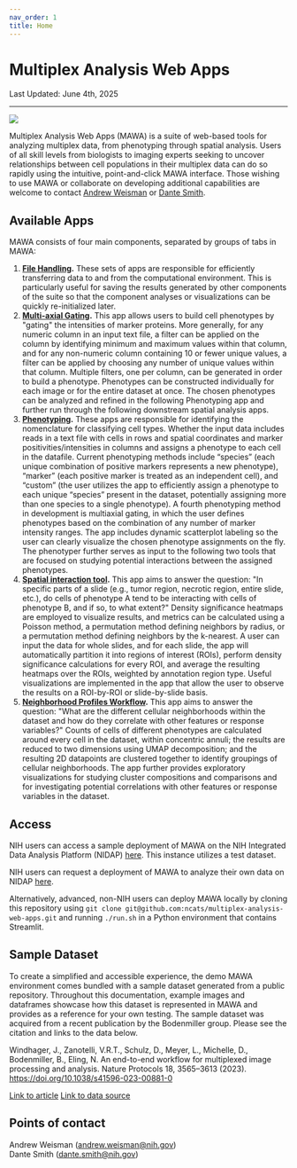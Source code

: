 ```yaml
---
nav_order: 1
title: Home
---
```


<h1 class="fs-9">Multiplex Analysis Web Apps</h1>
<p class="fs-6 fw-300">Last Updated: June 4th, 2025</p>
<hr />

![](./assets/images/Clusters_Homepg.png)

Multiplex Analysis Web Apps (MAWA) is a suite of web-based tools for analyzing multiplex data, from phenotyping through spatial analysis. Users of all skill levels from biologists to imaging experts seeking to uncover relationships between cell populations in their multiplex data can do so rapidly using the intuitive, point-and-click MAWA interface. Those wishing to use MAWA or collaborate on developing additional capabilities are welcome to contact [Andrew Weisman](mailto:andrew.weisman@nih.gov) or [Dante Smith](mailto:dante.smith@nih.gov).

## Available Apps

MAWA consists of four main components, separated by groups of tabs in MAWA:

1. **[File Handling](./data_loader.md).** These sets of apps are responsible for efficiently transferring data to and from the computational environment. This is particularly useful for saving the results generated by other components of the suite so that the component analyses or visualizations can be quickly re-initialized later.
1. **[Multi-axial Gating](./mutliaxial_gating.md).** This app allows users to build cell phenotypes by "gating" the intensities of marker proteins. More generally, for any numeric column in an input text file, a filter can be applied on the column by identifying minimum and maximum values within that column, and for any non-numeric column containing 10 or fewer unique values, a filter can be applied by choosing any number of unique values within that column. Multiple filters, one per column, can be generated in order to build a phenotype. Phenotypes can be constructed individually for each image or for the entire dataset at once. The chosen phenotypes can be analyzed and refined in the following Phenotyping app and further run through the following downstream spatial analysis apps.
1. **[Phenotyping](./phenotyper.md).** These apps are responsible for identifying the nomenclature for classifying cell types. Whether the input data includes  reads in a text file with cells in rows and spatial coordinates and marker positivities/intensities in columns and assigns a phenotype to each cell in the datafile. Current phenotyping methods include “species” (each unique combination of positive markers represents a new phenotype), “marker” (each positive marker is treated as an independent cell), and “custom” (the user utilizes the app to efficiently assign a phenotype to each unique “species” present in the dataset, potentially assigning more than one species to a single phenotype). A fourth phenotyping method in development is multiaxial gating, in which the user defines phenotypes based on the combination of any number of marker intensity ranges. The app includes dynamic scatterplot labeling so the user can clearly visualize the chosen phenotype assignments on the fly. The phenotyper further serves as input to the following two tools that are focused on studying potential interactions between the assigned phenotypes.
1. **[Spatial interaction tool](./spatial_interaction_tool.md).** This app aims to answer the question: "In specific parts of a slide (e.g., tumor region, necrotic region, entire slide, etc.), do cells of phenotype A tend to be interacting with cells of phenotype B, and if so, to what extent?" Density significance heatmaps are employed to visualize results, and metrics can be calculated using a Poisson method, a permutation method defining neighbors by radius, or a permutation method defining neighbors by the k-nearest. A user can input the data for whole slides, and for each slide, the app will automatically partition it into regions of interest (ROIs), perform density significance calculations for every ROI, and average the resulting heatmaps over the ROIs, weighted by annotation region type. Useful visualizations are implemented in the app that allow the user to observe the results on a ROI-by-ROI or slide-by-slide basis.
1. **[Neighborhood Profiles Workflow](./neighborhood_profile_analyzer.md).** This app aims to answer the question: "What are the different cellular neighborhoods within the dataset and how do they correlate with other features or response variables?" Counts of cells of different phenotypes are calculated around every cell in the dataset, within concentric annuli; the results are reduced to two dimensions using UMAP decomposition; and the resulting 2D datapoints are clustered together to identify groupings of cellular neighborhoods. The app further provides exploratory visualizations for studying cluster compositions and comparisons and for investigating potential correlations with other features or response variables in the dataset.

## Access

NIH users can access a sample deployment of MAWA on the NIH Integrated Data Analysis Platform (NIDAP) [here](dummy_url). This instance utilizes a test dataset.

NIH users can request a deployment of MAWA to analyze their own data on NIDAP [here](dummy_url).

Alternatively, advanced, non-NIH users can deploy MAWA locally by cloning this repository using `git clone git@github.com:ncats/multiplex-analysis-web-apps.git` and running `./run.sh` in a Python environment that contains Streamlit.

## Sample Dataset

To create a simplified and accessible experience, the demo MAWA environment comes bundled with a sample dataset generated from a public repository. Throughout this documentation, example images and dataframes showcase how this dataset is represented in MAWA and provides as a reference for your own testing. The sample dataset was acquired from a recent publication by the Bodenmiller group. Please see the citation and links to the data below.

Windhager, J., Zanotelli, V.R.T., Schulz, D., Meyer, L., Michelle, D., Bodenmiller, B., Eling, N. An end-to-end workflow for multiplexed image processing and analysis. Nature Protocols 18, 3565–3613 (2023). https://doi.org/10.1038/s41596-023-00881-0

[Link to article](https://www.nature.com/articles/s41596-023-00881-0)
[Link to data source](https://zenodo.org/records/7624451)

## Points of contact

Andrew Weisman ([andrew.weisman@nih.gov](mailto:andrew.weisman@nih.gov))  
Dante Smith ([dante.smith@nih.gov](mailto:dante.smith@nih.gov))
